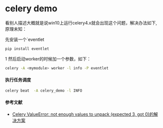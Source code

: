# celery demo

看别人描述大概就是说win10上运行celery4.x就会出现这个问题，解决办法如下,原理未知：

先安装一个`eventlet
```bash
pip install eventlet
```

1
然后启动worker的时候加一个参数，如下：
```bash
celery -A <mymodule> worker -l info -P eventlet
```

#### 执行任务调度
```bash
celery beat  -A celery_demo -l INFO
```

#### 参考文献
- [Celery ValueError: not enough values to unpack (expected 3, got 0)的解决方案](https://blog.csdn.net/qq_30242609/article/details/79047660)